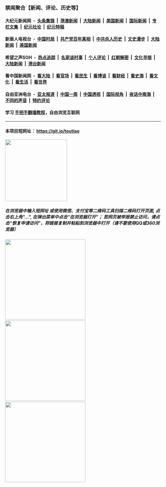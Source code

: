 ### 禁闻聚合【新闻、评论、历史等】

#### 大纪元新闻网 &nbsp;-&nbsp; [头条集锦](indexes/E头条集锦.md?t=02272331) &nbsp;|&nbsp; [港澳新闻](indexes/E港澳新闻.md?t=02272331)  &nbsp;|&nbsp; [大陆新闻](indexes/E大陆新闻.md?t=02272331) &nbsp;|&nbsp; [美国新闻](indexes/E美国新闻.md?t=02272331) &nbsp;|&nbsp; [国际新闻](indexes/E国际新闻.md?t=02272331) &nbsp;|&nbsp; [专栏文集](indexes/E专栏文集.md?t=02272331) &nbsp;|&nbsp; [纪元社论](indexes/E纪元社论.md?t=02272331) &nbsp;|&nbsp; [纪元特稿](indexes/E纪元特稿.md?t=02272331) 

#### 新唐人电视台 &nbsp;-&nbsp; [中国时局](indexes/N中国时局.md?t=02272331) &nbsp;|&nbsp; [共产党百年真相](indexes/N共产党百年真相.md?t=02272331) &nbsp;|&nbsp; [中共杀人历史](indexes/N中共杀人历史.md?t=02272331) &nbsp;|&nbsp; [文史漫步](indexes/N文史漫步.md?t=02272331) &nbsp;|&nbsp; [大陆新闻](indexes/N大陆新闻.md?t=02272331) &nbsp;|&nbsp; [美国新闻](indexes/N美国新闻.md?t=02272331)

#### 希望之声SOH &nbsp;-&nbsp; [热点追踪](indexes/H热点追踪.md?t=02272331) &nbsp;|&nbsp; [名家谈时事](indexes/H名家谈时事.md?t=02272331) &nbsp;|&nbsp; [个人评论](indexes/H个人评论.md?t=02272331)  &nbsp;|&nbsp; [红朝解密](indexes/H红朝解密.md?t=02272331) &nbsp;|&nbsp; [文化寻根](indexes/H文化寻根.md?t=02272331) &nbsp;|&nbsp; [大陆新闻](indexes/H大陆新闻.md?t=02272331) &nbsp;|&nbsp; [港台新闻](indexes/H港台新闻.md?t=02272331)

#### 看中国新闻网 &nbsp;-&nbsp; [看大陆](indexes/S看大陆.md?t=02272331) &nbsp;|&nbsp; [看官场](indexes/S看官场.md?t=02272331) &nbsp;|&nbsp; [看民生](indexes/S看民生.md?t=02272331)  &nbsp;|&nbsp; [看博谈](indexes/S看博谈.md?t=02272331) &nbsp;|&nbsp; [看财经](indexes/S看财经.md?t=02272331) &nbsp;|&nbsp; [看史海](indexes/S看史海.md?t=02272331) &nbsp;|&nbsp; [看文化](indexes/S看文化.md?t=02272331) &nbsp;|&nbsp; [看生活](indexes/S看生活.md?t=02272331) &nbsp;|&nbsp; [看世界](indexes/S看世界.md?t=02272331)

#### 自由亚洲电台 &nbsp;-&nbsp; [亚太报道](indexes/R亚太报道.md?t=02272331) &nbsp;|&nbsp; [中国一周](indexes/R中国一周.md?t=02272331) &nbsp;|&nbsp; [中国透视](indexes/R中国透视.md?t=02272331)  &nbsp;|&nbsp; [国际视角](indexes/R国际视角.md?t=02272331) &nbsp;|&nbsp; [夜话中南海](indexes/R夜话中南海.md?t=02272331) &nbsp;|&nbsp; [不同的声音](indexes/R不同的声音.md?t=02272331) &nbsp;|&nbsp; [特约评论](indexes/R特约评论.md?t=02272331)

#### 学习 [手把手翻墙教程](https://github.com/gfw-breaker/guides/wiki)，自由浏览互联网

----

#### 本项目短网址： https://git.io/toutiao
<img src="https://raw.githubusercontent.com/gfw-breaker/banned-news/master/scripts/img/qr.png" width="200px"/>  

##### 在浏览器中输入短网址 或使用微信、支付宝等二维码工具扫描二维码打开页面, 点击右上角"...", 在弹出菜单中点击“在浏览器打开”； 若网页被举报禁止访问，请点击“恢复申请访问”，将链接复制并粘贴到浏览器中打开（请不要使用QQ或360浏览器）

<img src="https://raw.githubusercontent.com/gfw-breaker/banned-news/master/scripts/img/1.png" width="260px"/> &nbsp; <img src="https://raw.githubusercontent.com/gfw-breaker/banned-news/master/scripts/img/2.png" width="260px"/> &nbsp; <img src="https://raw.githubusercontent.com/gfw-breaker/banned-news/master/scripts/img/3.png" width="260px"/>
